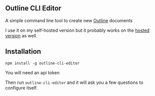 ## Outline CLI Editor

A simple command line tool to create new [Outline](https://github.com/outline/outline) documents

I use it on my self-hosted version but it probably works on the [hosted version](https://getoutline.com) as well.

## Installation

```
npm install -g outline-cli-editor
```
You will need an api token

Then run `outline-cli-editor` and it will ask you a few questions to configure itself.